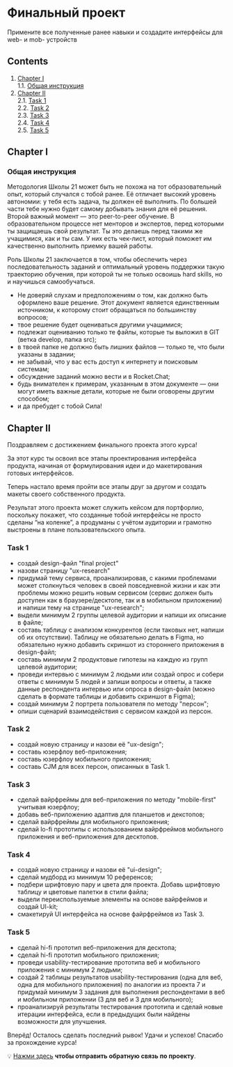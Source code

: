 # Финальный проект
Примените все полученные ранее навыки и создадите интерфейсы для web- и mob- устройств

## Contents

1. [Chapter I](#chapter-i) \
    1.1. [Общая инструкция](#общая-инструкция) 
2. [Chapter II](#chapter-ii) \
    2.1. [Task 1](#task-1) \
    2.2. [Task 2](#task-2) \
    2.3. [Task 3](#task-3) \
    2.4. [Task 4](#task-4) \
    2.5. [Task 5](#task-5)

<h2 id="chapter-i">Chapter I</h2> 
<h3 id="общая-инструкция">Общая инструкция</h3>

Методология Школы 21 может быть не похожа на тот образовательный опыт, который случался с тобой ранее. Её отличает высокий уровень автономии: у тебя есть задача, ты должен её выполнить. По большей части тебе нужно будет самому добывать знания для её решения. Второй важный момент — это peer-to-peer обучение. В образовательном процессе нет менторов и экспертов, перед которыми ты защищаешь свой результат. Ты это делаешь перед такими же учащимися, как и ты сам. У них есть чек-лист, который поможет им качественно выполнить приемку вашей работы.

Роль Школы 21 заключается в том, чтобы обеспечить через последовательность заданий и оптимальный уровень поддержки такую траекторию обучения, при которой ты не только освоишь hard skills, но и научишься самообучаться.

- Не доверяй слухам и предположениям о том, как должно быть оформлено ваше решение. Этот документ является единственным источником, к которому стоит обращаться по большинству вопросов;
- твое решение будет оцениваться другими учащимися;
- подлежат оцениванию только те файлы, которые ты выложил в GIT (ветка develop, папка src);
- в твоей папке не должно быть лишних файлов — только те, что были указаны в задании;
- не забывай, что у вас есть доступ к интернету и поисковым системам;
- обсуждение заданий можно вести и в Rocket.Chat;
- будь внимателен к примерам, указанным в этом документе — они могут иметь важные детали, которые не были оговорены другим способом;
- и да пребудет с тобой Сила!


<h2 id="chapter-ii">Chapter II</h2>

Поздравляем с достижением финального проекта этого курса!

За этот курс ты освоил все этапы проектирования интерфейса продукта, начиная от формулирования идеи и до макетирования готовых интерфейсов.

Теперь настало время пройти все этапы друг за другом и создать макеты своего собственного продукта.

Результат этого проекта может служить кейсом для портфорлио, поскольку покажет, что созданные тобой интерфейсы не просто сделаны “на коленке”, а продуманы с учётом аудитории и грамотно выстроены в плане пользовательского опыта.


<h3 id="task-1">Task 1</h3>

* создай design-файл "final project"
* назови страницу "ux-research"
* придумай тему сервиса, проанализировав, с какими проблемами может столкнуться человек в своей повседневной жизни и как эти проблемы можно решить новым сервисом (сервис должен быть доступен как в браузере/десктопе, так и в мобильном приложении) и напиши тему на странице "ux-research";
* выдели минимум 2 группы целевой аудитории и напиши их описание в файле;
* составь таблицу с анализом конкурентов (если таковых нет, напиши об их отсутствии). Таблицу не обязательно делать в Figma, но обязательно нужно добавить скриншот из стороннего приложения в design-файл;
* составь минимум 2 продуктовые гипотезы на каждую из групп целевой аудитории;
* проведи интервью с минимум 2 людьми или создай опрос и собери ответы с минимум 5 людей и запиши вопросы и ответы, а также данные респондента интервью или опроса в design-файл (можно сделать в формате таблицы и добавить скриншот в Figma);
* создай минимум 2 портрета пользователя по методу "персон";
* опиши сценарий взаимодействия с сервисом каждой из персон.

<h3 id="task-2">Task 2</h3>

* создай новую страницу и назови её "ux-design";
* составь юзерфлоу веб-приложения;
* составь юзерфлоу мобильного приложения;
* составь CJM для всех персон, описанных в Task 1.

<h3 id="task-3">Task 3</h3>

* сделай вайрфреймы для веб-приложения по методу "mobile-first" учитывая юзерфлоу;
* добавь веб-приложению адаптив для планшетов и декстопов;
* сделай вайрфреймы для мобильного приложения;
* сделай lo-fi прототипы с использованием вайрфреймов мобильного приложения и веб-приложения для десктопов.

<h3 id="task-4">Task 4</h3>

* создай новую страницу и назови её "ui-design";
* сделай мудборд из минимум 10 референсов;
* подбери шрифтовую пару и цвета для проекта. Добавь шрифтовую таблицу и цветовые палетки в стили файла;
* выдели переиспользуемые элементы на основе вайрфеймов и создай UI-kit;
* смакетируй UI интерфейса на основе файрфреймов из Task 3.

<h3 id="task-5">Task 5</h3>

* сделай hi-fi прототип веб-приложения для десктопа;
* сделай hi-fi прототип мобильного приложения;
* проведи usability-тестирование прототипа веб и мобильного приложения c минимум 2 людьми;
* создай 2 таблицы результатов usability-тестирования (одна для веб, одна для мобильного приложения) по аналогии из проекта 7 и придумай минимум 3 задания для выполнения респондентами в веб и мобильном приложении (3 для веб и 3 для мобильного);
* проанализируй результаты тестирования прототипа и сделай новые итерации интерфейса, если в предыдущих были найдены возможности для улучшения.

Вперёд! Осталось сделать последний рывок!
Удачи и успехов!
Спасибо за прохождение курса!

💡 [Нажми здесь](https://forms.gle/97FeknkjX7QR2wwd7) **чтобы отправить обратную связь по проекту**.









